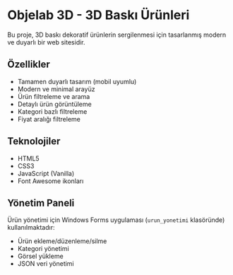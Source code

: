 # Objelab 3D - 3D Baskı Ürünleri

Bu proje, 3D baskı dekoratif ürünlerin sergilenmesi için tasarlanmış modern ve duyarlı bir web sitesidir.

## Özellikler

- Tamamen duyarlı tasarım (mobil uyumlu)
- Modern ve minimal arayüz
- Ürün filtreleme ve arama
- Detaylı ürün görüntüleme
- Kategori bazlı filtreleme
- Fiyat aralığı filtreleme

## Teknolojiler

- HTML5
- CSS3
- JavaScript (Vanilla)
- Font Awesome ikonları

## Yönetim Paneli

Ürün yönetimi için Windows Forms uygulaması (`urun_yonetimi` klasöründe) kullanılmaktadır:

- Ürün ekleme/düzenleme/silme
- Kategori yönetimi
- Görsel yükleme
- JSON veri yönetimi

